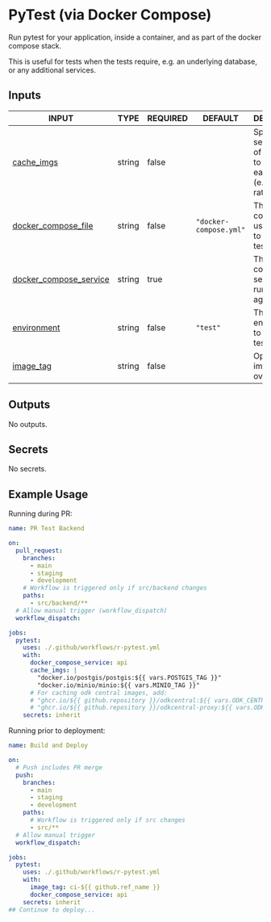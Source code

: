 # PyTest (via Docker Compose)

Run pytest for your application, inside a container,
and as part of the docker compose stack.

This is useful for tests when the tests require, e.g. an
underlying database, or any additional services.

## Inputs

<!-- AUTO-DOC-INPUT:START - Do not remove or modify this section -->

| INPUT                                                                                              | TYPE   | REQUIRED | DEFAULT                | DESCRIPTION                                                                                |
| -------------------------------------------------------------------------------------------------- | ------ | -------- | ---------------------- | ------------------------------------------------------------------------------------------ |
| <a name="input_cache_imgs"></a>[cache_imgs](#input_cache_imgs)                                     | string | false    |                        | Space separated list of images <br>to cache on each run <br>(e.g. to avoid rate limiting). |
| <a name="input_docker_compose_file"></a>[docker_compose_file](#input_docker_compose_file)          | string | false    | `"docker-compose.yml"` | The docker compose file used <br>to run the test.                                          |
| <a name="input_docker_compose_service"></a>[docker_compose_service](#input_docker_compose_service) | string | true     |                        | The docker compose service to <br>run the test against.                                    |
| <a name="input_environment"></a>[environment](#input_environment)                                  | string | false    | `"test"`               | The environment to use for <br>testing.                                                    |
| <a name="input_image_tag"></a>[image_tag](#input_image_tag)                                        | string | false    |                        | Optional image tag override.                                                               |

<!-- AUTO-DOC-INPUT:END -->

## Outputs

<!-- AUTO-DOC-OUTPUT:START - Do not remove or modify this section -->

No outputs.

<!-- AUTO-DOC-OUTPUT:END -->

## Secrets

<!-- AUTO-DOC-SECRETS:START - Do not remove or modify this section -->

No secrets.

<!-- AUTO-DOC-SECRETS:END -->

## Example Usage

Running during PR:

```yaml
name: PR Test Backend

on:
  pull_request:
    branches:
      - main
      - staging
      - development
    # Workflow is triggered only if src/backend changes
    paths:
      - src/backend/**
  # Allow manual trigger (workflow_dispatch)
  workflow_dispatch:

jobs:
  pytest:
    uses: ./.github/workflows/r-pytest.yml
    with:
      docker_compose_service: api
      cache_imgs: |
        "docker.io/postgis/postgis:${{ vars.POSTGIS_TAG }}"
        "docker.io/minio/minio:${{ vars.MINIO_TAG }}"
      # For caching odk central images, add:
      # "ghcr.io/${{ github.repository }}/odkcentral:${{ vars.ODK_CENTRAL_TAG }}"
      # "ghcr.io/${{ github.repository }}/odkcentral-proxy:${{ vars.ODK_CENTRAL_TAG }}"
    secrets: inherit
```

Running prior to deployment:

```yaml
name: Build and Deploy

on:
  # Push includes PR merge
  push:
    branches:
      - main
      - staging
      - development
    paths:
      # Workflow is triggered only if src changes
      - src/**
  # Allow manual trigger
  workflow_dispatch:

jobs:
  pytest:
    uses: ./.github/workflows/r-pytest.yml
    with:
      image_tag: ci-${{ github.ref_name }}
      docker_compose_service: api
    secrets: inherit
## Continue to deploy...
```
